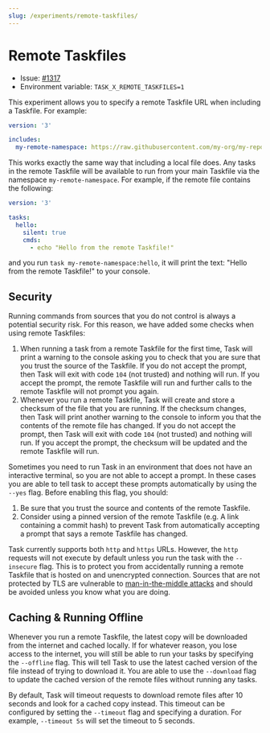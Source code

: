```yaml
---
slug: /experiments/remote-taskfiles/
---
```


# Remote Taskfiles

- Issue: [#1317][remote-taskfiles-experiment]
- Environment variable: `TASK_X_REMOTE_TASKFILES=1`

This experiment allows you to specify a remote Taskfile URL when including a Taskfile. For example:

```yaml
version: '3'

includes:
  my-remote-namespace: https://raw.githubusercontent.com/my-org/my-repo/main/Taskfile.yml
```

This works exactly the same way that including a local file does. Any tasks in the remote Taskfile will be available to run from your main Taskfile via the namespace `my-remote-namespace`. For example, if the remote file contains the following:

```yaml
version: '3'

tasks:
  hello:
    silent: true
    cmds:
      - echo "Hello from the remote Taskfile!"
```

and you run `task my-remote-namespace:hello`, it will print the text: "Hello from the remote Taskfile!" to your console.

## Security

Running commands from sources that you do not control is always a potential security risk. For this reason, we have added some checks when using remote Taskfiles:

1. When running a task from a remote Taskfile for the first time, Task will print a warning to the console asking you to check that you are sure that you trust the source of the Taskfile. If you do not accept the prompt, then Task will exit with code `104` (not trusted) and nothing will run. If you accept the prompt, the remote Taskfile will run and further calls to the remote Taskfile will not prompt you again.
2. Whenever you run a remote Taskfile, Task will create and store a checksum of the file that you are running. If the checksum changes, then Task will print another warning to the console to inform you that the contents of the remote file has changed. If you do not accept the prompt, then Task will exit with code `104` (not trusted) and nothing will run. If you accept the prompt, the checksum will be updated and the remote Taskfile will run.

Sometimes you need to run Task in an environment that does not have an interactive terminal, so you are not able to accept a prompt. In these cases you are able to tell task to accept these prompts automatically by using the `--yes` flag. Before enabling this flag, you should:

1. Be sure that you trust the source and contents of the remote Taskfile.
2. Consider using a pinned version of the remote Taskfile (e.g. A link containing a commit hash) to prevent Task from automatically accepting a prompt that says a remote Taskfile has changed.

Task currently supports both `http` and `https` URLs. However, the `http` requests will not execute by default unless you run the task with the `--insecure` flag. This is to protect you from accidentally running a remote Taskfile that is hosted on and unencrypted connection. Sources that are not protected by TLS are vulnerable to [man-in-the-middle attacks][man-in-the-middle-attacks] and should be avoided unless you know what you are doing.

## Caching & Running Offline

Whenever you run a remote Taskfile, the latest copy will be downloaded from the internet and cached locally. If for whatever reason, you lose access to the internet, you will still be able to run your tasks by specifying the `--offline` flag. This will tell Task to use the latest cached version of the file instead of trying to download it. You are able to use the `--download` flag to update the cached version of the remote files without running any tasks.

By default, Task will timeout requests to download remote files after 10 seconds and look for a cached copy instead. This timeout can be configured by setting the `--timeout` flag and specifying a duration. For example, `--timeout 5s` will set the timeout to 5 seconds.

<!-- prettier-ignore-start -->

<!-- prettier-ignore-end -->
[remote-taskfiles-experiment]: https://github.com/newrelic-forks/task/issues/1317
[man-in-the-middle-attacks]: https://en.wikipedia.org/wiki/Man-in-the-middle_attack
